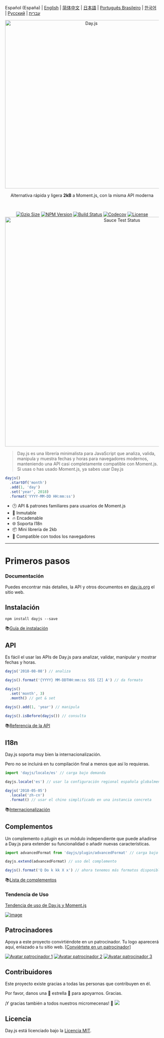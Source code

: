 Español (España) | [English](../../README.md) | [简体中文](../zh-cn/README.zh-CN.md) | [日本語](../ja/README-ja.md) | [Português Brasileiro](../pt-br/README-pt-br.md) | [한국어](../ko/README-ko.md) | [Русский](../ru/README-ru.md) | [עברית](./docs/he/README-he.md) 

<p align="center"><a href="https://day.js.org/" target="_blank" rel="noopener noreferrer"><img width="550"
                                                                             src="https://user-images.githubusercontent.com/17680888/39081119-3057bbe2-456e-11e8-862c-646133ad4b43.png"
                                                                             alt="Day.js"></a></p>
<p align="center">Alternativa rápida y ligera <b>2kB</b> a Moment.js, con la misma API moderna</p>
<br>
<p align="center">
    <a href="https://unpkg.com/dayjs/dayjs.min.js"><img
            src="https://img.badgesize.io/https://unpkg.com/dayjs/dayjs.min.js?compression=gzip&style=flat-square"
            alt="Gzip Size"></a>
    <a href="https://www.npmjs.com/package/dayjs"><img src="https://img.shields.io/npm/v/dayjs.svg?style=flat-square&colorB=51C838"
                                                       alt="NPM Version"></a>
    <a href="https://travis-ci.org/iamkun/dayjs"><img
            src="https://img.shields.io/travis/iamkun/dayjs/master.svg?style=flat-square" alt="Build Status"></a>
    <a href="https://codecov.io/gh/iamkun/dayjs"><img
            src="https://img.shields.io/codecov/c/github/iamkun/dayjs/master.svg?style=flat-square" alt="Codecov"></a>
    <a href="https://github.com/iamkun/dayjs/blob/master/LICENSE"><img
            src="https://img.shields.io/badge/license-MIT-brightgreen.svg?style=flat-square" alt="License"></a>
    <br>
    <a href="https://saucelabs.com/u/dayjs">
        <img width="750" src="https://user-images.githubusercontent.com/17680888/40040137-8e3323a6-584b-11e8-9dba-bbe577ee8a7b.png" alt="Sauce Test Status">
    </a>
</p>

> Day.js es una librería minimalista para JavaScript que analiza, valida, manipula y muestra fechas y horas para navegadores modernos, manteniendo una API casi completamente compatible con Moment.js. Si usas o has usado Moment.js, ya sabes usar Day.js

```js
dayjs()
  .startOf('month')
  .add(1, 'day')
  .set('year', 2018)
  .format('YYYY-MM-DD HH:mm:ss')
```

- 🕒 API & patrones familiares para usuarios de Moment.js
- 💪 Inmutable
- 🔥 Encadenable
- 🌐 Soporta I18n
- 📦 Mini librería de 2kb
- 👫 Compatible con todos los navegadores

---

# Primeros pasos

### Documentación

Puedes encontrar más detalles, la API y otros documentos en [day.js.org](https://day.js.org/) el sitio web.

## Instalación

```console
npm install dayjs --save
```

📚[Guía de instalación](https://day.js.org/docs/en/installation/installation)

## API

Es fácil el usar las APIs de Day.js para analizar, validar, manipular y mostrar fechas y horas.

```javascript
dayjs('2018-08-08') // analiza

dayjs().format('{YYYY} MM-DDTHH:mm:ss SSS [Z] A') // da formato

dayjs()
  .set('month', 3)
  .month() // get & set

dayjs().add(1, 'year') // manipula

dayjs().isBefore(dayjs()) // consulta
```

📚[Referencia de la API](https://day.js.org/docs/en/parse/parse)

## I18n

Day.js soporta muy bien la internacionalización.

Pero no se incluirá en tu compilación final a menos que así lo requieras.

```javascript
import 'dayjs/locale/es' // carga bajo demanda

dayjs.locale('es') // usar la configuración regional española globalmente

dayjs('2018-05-05')
  .locale('zh-cn')
  .format() // usar el chino simplificado en una instancia concreta
```

📚[Internacionalización](https://day.js.org/docs/en/i18n/i18n)

## Complementos

Un complemento o _plugin_ es un módulo independiente que puede añadirse a Day.js para extender su funcionalidad o añadir nuevas características.

```javascript
import advancedFormat from 'dayjs/plugin/advancedFormat' // carga bajo demanda

dayjs.extend(advancedFormat) // uso del complemento

dayjs().format('Q Do k kk X x') // ahora tenemos más formatos disponibles
```

📚[Lista de complementos](https://day.js.org/docs/en/plugin/plugin)

### Tendencia de Uso

[Tendencia de uso de Day.js y Moment.js](https://npm-compare.com/moment,dayjs/#timeRange=THREE_YEARS)

[![image](https://github.com/cwtuan/dayjs/assets/3455798/53b27039-54c3-49ae-a4cc-862b63498a47)](https://npm-compare.com/moment,dayjs/#timeRange=THREE_YEARS)

## Patrocinadores

Apoya a este proyecto convirtiéndote en un patrocinador. Tu logo aparecerá aquí, enlazado a tu sitio web. [[Conviértete en un patrocinador](https://opencollective.com/dayjs#sponsor)]

[![Avatar patrocinador 1](https://opencollective.com/dayjs/sponsor/0/avatar.svg)](https://opencollective.com/dayjs/sponsor/0/website)
[![Avatar patrocinador 2](https://opencollective.com/dayjs/sponsor/1/avatar.svg)](https://opencollective.com/dayjs/sponsor/1/website)
[![Avatar patrocinador 3](https://opencollective.com/dayjs/sponsor/2/avatar.svg)](https://opencollective.com/dayjs/sponsor/2/website)

## Contribuidores

Este proyecto existe gracias a todas las personas que contribuyen en él.

Por favor, danos una 💖 estrella 💖 para apoyarnos. Gracias.

¡Y gracias también a todos nuestros micromecenas! 🙏
<a alt="Mural de avatares de micromecenas" href="https://opencollective.com/dayjs#backers" target="_blank"><img src="https://opencollective.com/dayjs/contributors.svg?width=890" /></a>

## Licencia

Day.js está licenciado bajo la [Licencia MIT](./LICENSE).
